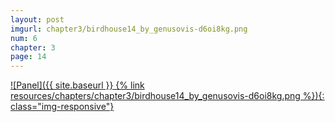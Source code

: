 ```yaml
---
layout: post
imgurl: chapter3/birdhouse14_by_genusovis-d6oi8kg.png
num: 6
chapter: 3
page: 14
---
```


[![Panel]({{ site.baseurl }} {% link resources/chapters/chapter3/birdhouse14_by_genusovis-d6oi8kg.png %}){: class="img-responsive"}]({{page.previous.url}}#panel)